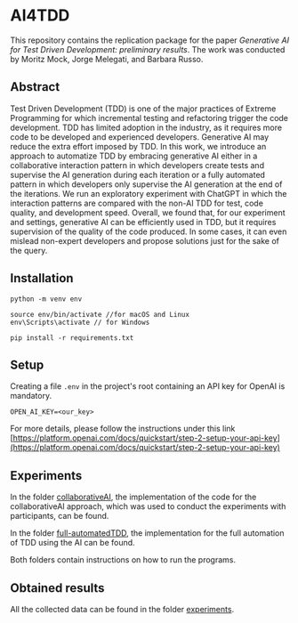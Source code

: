 # AI4TDD

This repository contains the replication package for the paper *Generative AI for Test Driven Development: preliminary results*. The work was conducted by Moritz Mock, Jorge Melegati, and Barbara Russo.

## Abstract

Test Driven Development (TDD) is one of the major practices of Extreme Programming for which incremental testing and refactoring trigger the code development. TDD has limited adoption in the industry, as it requires more code to be developed and experienced developers. Generative AI may reduce the extra effort imposed by TDD. In this work, we introduce an approach to automatize TDD by embracing generative AI either in a collaborative interaction pattern in which developers create tests and supervise the AI generation during each iteration or a fully automated pattern in which developers only supervise the AI generation at the end of the iterations. We run an exploratory experiment with ChatGPT in which the interaction patterns are compared with the non-AI TDD for test, code quality, and development speed. Overall, we found that, for our experiment and settings, generative AI can be efficiently used in TDD, but it requires supervision of the quality of the code produced. In some cases, it can even mislead non-expert developers and propose solutions just for the sake of the query.

## Installation

```
python -m venv env

source env/bin/activate //for macOS and Linux
env\Scripts\activate // for Windows

pip install -r requirements.txt
```

## Setup

Creating a file `.env` in the project's root containing an API key for OpenAI is mandatory.

```
OPEN_AI_KEY=<our_key>
```

For more details, please follow the instructions under this link [https://platform.openai.com/docs/quickstart/step-2-setup-your-api-key](https://platform.openai.com/docs/quickstart/step-2-setup-your-api-key)


## Experiments

In the folder [collaborativeAI](collaborativeAI), the implementation of the code for the collaborativeAI approach, which was used to conduct the experiments with participants, can be found.

In the folder [full-automatedTDD](fully-automatedTDD), the implementation for the full automation of TDD using the AI can be found.

Both folders contain instructions on how to run the programs.


## Obtained results

All the collected data can be found in the folder [experiments](experiments).

